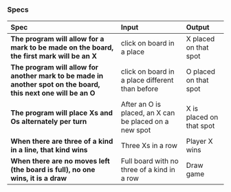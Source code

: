 ### Specs
| Spec | Input | Output |
| :------------- | :------------- | :------------- |
|**The program will allow for a mark to be made on the board, the first mark will be an X**| click on board in a place | X placed on that spot |
|**The program will allow for another mark to be made in another spot on the board, this next one will be an O**| click on board in a place different than before | O placed on that spot |
|**The program will place Xs and Os alternately per turn**| After an O is placed, an X can be placed on a new spot | X is placed on that spot |
|**When there are three of a kind in a line, that kind wins**| Three Xs in a row | Player X wins |
|**When there are no moves left (the board is full), no one wins, it is a draw**| Full board with no three of a kind in a row | Draw game |
